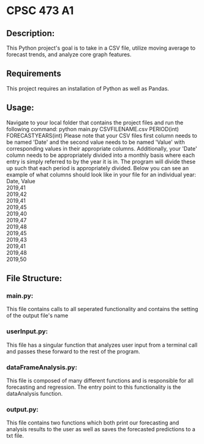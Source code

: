 # CPSC 473 A1

## Description:
This Python project's goal is to take in a CSV file, utilize moving average to forecast trends, and analyze core graph features.

## Requirements
This project requires an installation of Python as well as Pandas.

## Usage:
Navigate to your local folder that contains the project files and run the following command:
python main.py CSVFILENAME.csv PERIOD(int) FORECASTYEARS(int)
Please note that your CSV files first column needs to be named 'Date' and the second value needs to be named 'Value' with corresponding values in their appropriate columns.
Additionally, your 'Date' column needs to be appropriately divided into a monthly basis where each entry is simply referred to by the year it is in.
The program will divide these up such that each period is appropriately divided.
Below you can see an example of what columns should look like in your file for an individual year:<br>
Date, Value<br>
2019,41<br>
2019,42<br>
2019,41<br>
2019,45<br>
2019,40<br>
2019,47<br>
2019,48<br>
2019,45<br>
2019,43<br>
2019,41<br>
2019,48<br>
2019,50<br>

## File Structure:
### main.py:
This file contains calls to all seperated functionality and contains the setting of the output file's name

### userInput.py:
This file has a singular function that analyzes user input from a terminal call and passes these forward to the rest of the program.

### dataFrameAnalysis.py:
This file is composed of many different functions and is responsible for all forecasting and regression. The entry point to this functionality is the dataAnalysis function.

### output.py:
This file contains two functions which both print our forecasting and analysis results to the user as well as saves the forecasted predictions to a txt file.
